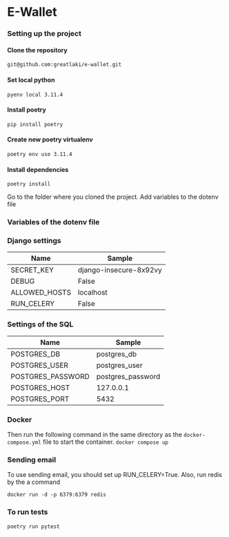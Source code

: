 # E-Wallet

### Setting up the project

#### Clone the repository
`git@github.com:greatlaki/e-wallet.git`

#### Set local python
`pyenv local 3.11.4`<br>
#### Install poetry
`pip install poetry`<br>
#### Create new poetry virtualenv
`poetry env use 3.11.4`<br>
#### Install dependencies
`poetry install`

Go to the folder where you cloned the project. Add variables to the dotenv file
### Variables of the dotenv file

### Django settings

| Name          | Sample                 |
|---------------|------------------------|
| SECRET_KEY    | django-insecure-8x92vy |
| DEBUG         | False                  |
| ALLOWED_HOSTS | localhost              |
| RUN_CELERY    | False                  |


### Settings of the SQL

| Name              | Sample            |
|-------------------|-------------------|
| POSTGRES_DB       | postgres_db       |
| POSTGRES_USER     | postgres_user     |
| POSTGRES_PASSWORD | postgres_password |
| POSTGRES_HOST     | 127.0.0.1         |
| POSTGRES_PORT     | 5432              |

### Docker
Then run the following command in the same directory as the `docker-compose.yml` file to start the container.
`docker compose up`

### Sending email
To use sending email, you should set up RUN_CELERY=True. Also, run redis by the a command

`docker run -d -p 6379:6379 redis`

### To run tests
`poetry run pytest`


